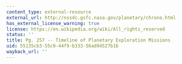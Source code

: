 ```yaml
---
content_type: external-resource
external_url: http://nssdc.gsfc.nasa.gov/planetary/chrono.html
has_external_license_warning: true
license: https://en.wikipedia.org/wiki/All_rights_reserved
status: ''
title: Pg. 257 -- Timeline of Planetary Exploration Missions
uid: 55135cb3-55c0-44f9-b333-56ad94527b16
wayback_url: ''
---
```

